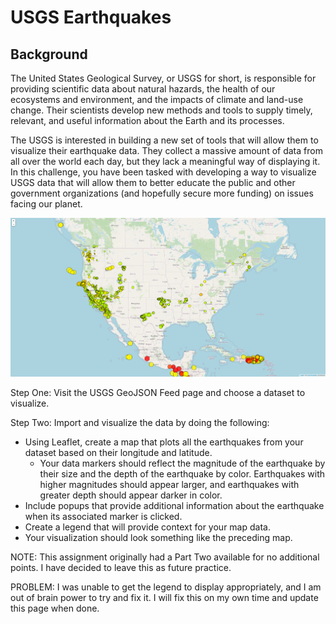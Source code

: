 # USGS Earthquakes

## Background
The United States Geological Survey, or USGS for short, is responsible for providing scientific data about natural hazards, the health of our ecosystems and environment, and the impacts of climate and land-use change. Their scientists develop new methods and tools to supply timely, relevant, and useful information about the Earth and its processes.

The USGS is interested in building a new set of tools that will allow them to visualize their earthquake data. They collect a massive amount of data from all over the world each day, but they lack a meaningful way of displaying it. In this challenge, you have been tasked with developing a way to visualize USGS data that will allow them to better educate the public and other government organizations (and hopefully secure more funding) on issues facing our planet.

![Webpage](Leaflet-Part-1/images/Webpage.png)

Step One: Visit the USGS GeoJSON Feed page and choose a dataset to visualize.

Step Two: Import and visualize the data by doing the following:
- Using Leaflet, create a map that plots all the earthquakes from your dataset based on their longitude and latitude.
    - Your data markers should reflect the magnitude of the earthquake by their size and the depth of the earthquake by color. Earthquakes with higher magnitudes should appear larger, and earthquakes with greater depth should appear darker in color.
- Include popups that provide additional information about the earthquake when its associated marker is clicked.
- Create a legend that will provide context for your map data.
- Your visualization should look something like the preceding map.

NOTE: This assignment originally had a Part Two available for no additional points. I have decided to leave this as future practice.

PROBLEM: I was unable to get the legend to display appropriately, and I am out of brain power to try and fix it. I will fix this on my own time and update this page when done.